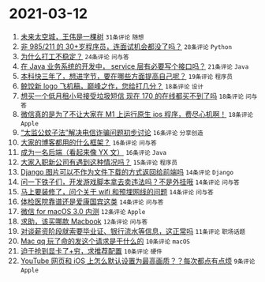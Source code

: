 # 2021-03-12

1. [未来太空城，王伟是一棵树](https://www.v2ex.com/t/760878) `31条评论` `随想`
1. [非 985/211 的 30+岁程序员，连面试机会都没了吗？](https://www.v2ex.com/t/760929) `28条评论` `Python`
1. [为什么打工不稳定？](https://www.v2ex.com/t/760965) `24条评论` `问与答`
1. [在 Java 业务系统的开发中， service 层有必要写个接口吗？](https://www.v2ex.com/t/760924) `21条评论` `Java`
1. [本科快三年了，想进字节，要在哪些方面提高自己呢？](https://www.v2ex.com/t/760880) `19条评论` `程序员`
1. [鲸饺新 logo 飞机稿，巅峰之作，您给打几分？](https://www.v2ex.com/t/761010) `18条评论` `设计`
1. [想买一个低月租小号接受垃圾短信 现在 170 的在线都买不到了吗](https://www.v2ex.com/t/760886) `18条评论` `问与答`
1. [微信真的是为了不让大家在 M1 上运行原生 ios 程序，费尽心机啊！](https://www.v2ex.com/t/760885) `18条评论` `Apple`
1. [“太监公蚊子法”解决电信诈骗问题初步讨论](https://www.v2ex.com/t/760984) `16条评论` `分享创造`
1. [大家的博客都用的什么框架？](https://www.v2ex.com/t/760952) `16条评论` `问与答`
1. [成为一名后端（看起来像 YX 文）](https://www.v2ex.com/t/760951) `16条评论` `Java`
1. [大家入职新公司有遇到这种情况吗？](https://www.v2ex.com/t/760934) `15条评论` `程序员`
1. [Django 图片可以不作为文件下载的方式返回给前端吗](https://www.v2ex.com/t/760982) `14条评论` `Django`
1. [问一下铁子们，开发游戏脚本拿去卖违法吗？不是外挂哦](https://www.v2ex.com/t/760975) `14条评论` `问与答`
1. [马上要装修了，问个关于 wifi 和预埋网线的问题](https://www.v2ex.com/t/760914) `14条评论` `问与答`
1. [体检医院靠谱还是爱康国宾这类](https://www.v2ex.com/t/760903) `14条评论` `问与答`
1. [微信 for macOS 3.0 内测](https://www.v2ex.com/t/760884) `12条评论` `Apple`
1. [求助，该买哪款 Macbook](https://www.v2ex.com/t/760881) `12条评论` `问与答`
1. [对谈薪资阶段就索要毕业证、银行流水等信息，这正常吗](https://www.v2ex.com/t/760896) `11条评论` `职场话题`
1. [Mac qq 玩了命的发这个请求是干什么的](https://www.v2ex.com/t/760987) `10条评论` `macOS`
1. [迫于抢到显卡了+穷，求推荐配置](https://www.v2ex.com/t/760940) `10条评论` `硬件`
1. [YouTube 网页和 iOS 上怎么默认设置为最高画质？？每次都点有点烦](https://www.v2ex.com/t/760942) `9条评论` `Apple`
